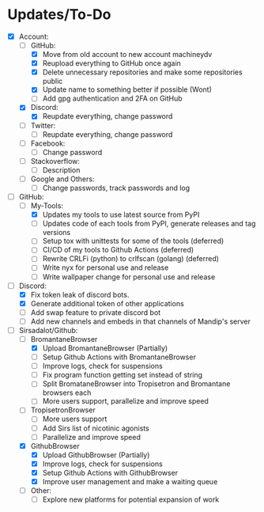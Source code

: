 # Updates/To-Do
- [x] Account:
	- [ ] GitHub:
		- [x] Move from old account to new account machineydv
		- [x] Reupload everything to GitHub once again
		- [x] Delete unnecessary repositories and make some repositories public
		- [x] Update name to something better if possible (Wont)
		- [ ] Add gpg authentication and 2FA on GitHub
	- [x] Discord:
		- [x] Reupdate everything, change password
	- [ ] Twitter:
		- [ ] Reupdate everything, change password
	- [ ] Facebook:
		- [ ] Change password
	- [ ] Stackoverflow:
		- [ ] Description
	- [ ] Google and Others:
		- [ ] Change passwords, track passwords and log
- [ ] GitHub:
	- [ ] My-Tools:
		- [x] Updates my tools to use latest source from PyPI
		- [ ] Updates code of each tools from PyPI, generate releases and tag versions
		- [ ] Setup tox with unittests for some of the tools (deferred)
		- [ ] CI/CD of my tools to Github Actions (deferred)
		- [ ] Rewrite CRLFi (python) to crlfscan (golang) (deferred)
		- [ ] Write nyx for personal use and release
		- [ ] Write wallpaper change for personal use and release
- [ ] Discord:
	- [x] Fix token leak of discord bots.
	- [x] Generate additional token of other applications
	- [ ] Add swap feature to private discord bot
	- [ ] Add new channels and embeds in that channels of Mandip's server
- [ ] Sirsadalot/Github:
	- [ ] BromantaneBrowser
		- [x] Upload BromantaneBrowser (Partially)
		- [ ] Setup Github Actions with BromantaneBrowser
		- [ ] Improve logs, check for suspensions
		- [ ] Fix program function getting set instead of string 
		- [ ] Split BromataneBrowser into Tropisetron and Bromantane browsers each
		- [ ] More users support, parallelize and improve speed
	- [ ] TropisetronBrowser
		- [ ] More users support
		- [ ] Add Sirs list of nicotinic agonists 
		- [ ] Parallelize and improve speed 
	- [x] GithubBrowser
		- [x] Upload GithubBrowser (Partially)
		- [x] Improve logs, check for suspensions
		- [x] Setup Github Actions with GithubBrowser
		- [x] Improve user management and make a waiting queue 
	- [ ] Other:
		- [ ] Explore new platforms for potential expansion of work
